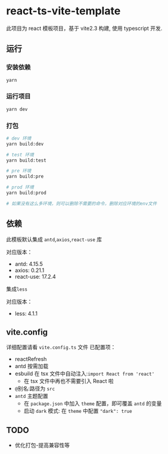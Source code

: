 # react-ts-vite-template

此项目为 react 模板项目，基于 vite2.3 构建, 使用 typescript 开发.

## 运行

### 安装依赖

```bash
yarn
```

### 运行项目

```bash
yarn dev
```

### 打包

```bash
# dev 环境
yarn build:dev

# test 环境
yarn build:test

# pre 环境
yarn build:pre

# prod 环境
yarn build:prod

# 如果没有这么多环境，则可以删除不需要的命令，删除对应环境的env文件
```

## 依赖

此模板默认集成 `antd`,`axios`,`react-use` 库

对应版本：

- antd: 4.15.5
- axios: 0.21.1
- react-use: 17.2.4

集成`less`

对应版本：

- less: 4.1.1

## vite.config

详细配置请看 `vite.config.ts` 文件
已配置项：

- reactRefresh
- antd 按需加载
- esbuild 在 tsx 文件中自动注入:`import React from 'react'`
  - 在 tsx 文件中再也不需要引入 React 啦
- `@`别名:路径为 `src`
- `antd` 主题配置
  - 在 `package.json` 中加入 `theme` 配置，即可覆盖 `antd` 的变量
  - 启动 `dark` 模式: 在 `theme` 中配置 `"dark": true`

## TODO

- 优化打包-提高兼容性等
